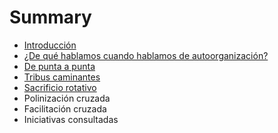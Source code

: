 # Summary

* [Introducción](README.md)
* [¿De qué hablamos cuando hablamos de autoorganización?](autoorganizacion.md)
* [De punta a punta](de_punta_a_punta.md)
* [Tribus caminantes](tribus_caminantes.md)
* [Sacrificio rotativo](sacrificio_rotativo.md)
* Polinización cruzada
* Facilitación cruzada
* Iniciativas consultadas

